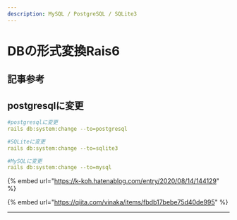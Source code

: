 ```yaml
---
description: MySQL / PostgreSQL / SQLite3
---
```


# DBの形式変換Rais6

## 記事参考

## postgresqlに変更

```yaml
#postgresqlに変更
rails db:system:change --to=postgresql

#SQLiteに変更
rails db:system:change --to=sqlite3

#MySQLに変更
rails db:system:change --to=mysql
```

{% embed url="https://k-koh.hatenablog.com/entry/2020/08/14/144129" %}

{% embed url="https://qiita.com/vinaka/items/fbdb17bebe75d40de995" %}

****



